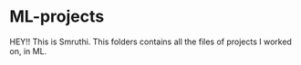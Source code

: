 # ML-projects
HEY!!
This is Smruthi.
This folders contains all the files of projects I worked on, in ML.
